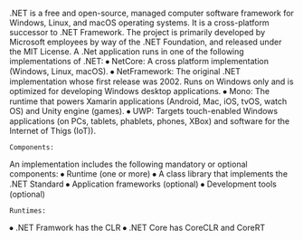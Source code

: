 .NET is a free and open-source, managed computer software framework for Windows, Linux, and macOS operating systems. It is a cross-platform successor to .NET Framework. The project is primarily developed by Microsoft employees by way of the .NET Foundation, and released under the MIT License.
	A .Net application runs in one of the following implementations of .NET:
⦁	NetCore: A cross platform implementation (Windows, Linux, macOS).
⦁	NetFramework: The original .NET implementation whose first release was 2002. Runs on Windows only and is optimized for developing Windows desktop applications.
⦁	Mono: The runtime that powers Xamarin applications (Android, Mac, iOS, tvOS, watch OS) and Unity engine (games).
⦁	UWP: Targets touch-enabled Windows applications (on PCs, tablets, phablets, phones, XBox) and software for the Internet of Thigs (IoT)).

	Components:
An implementation includes the following mandatory or optional components:
⦁	Runtime (one or more)
⦁	A class library that implements the .NET Standard
⦁	Application frameworks (optional)
⦁	Development tools (optional)
	
	Runtimes:
⦁	.NET Framwork has the CLR
⦁	.NET Core has CoreCLR and CoreRT
